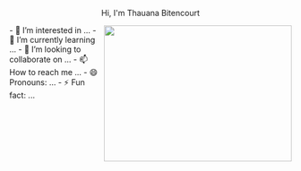 <p align="center"> Hi, I'm Thauana Bitencourt</p>

<img src="https://pa1.aminoapps.com/6904/5a92562e47aecf27132021449b13703f4031f1a3r1-335-369_hq.gif" width="335" height="243" align="right">
- 👀 I’m interested in ...
- 🌱 I’m currently learning ...
- 💞️ I’m looking to collaborate on ...
- 📫 How to reach me ...
- 😄 Pronouns: ...
- ⚡ Fun fact: ...

<!---
ThauanaBitcam/ThauanaBitcam is a ✨ special ✨ repository because its `README.md` (this file) appears on your GitHub profile.
You can click the Preview link to take a look at your changes.
--->
